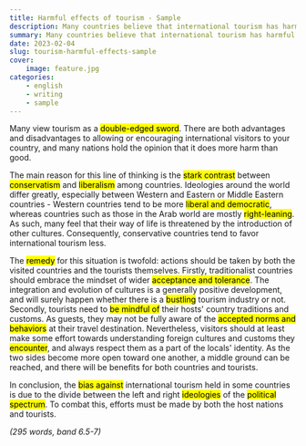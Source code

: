 ```yaml
---
title: Harmful effects of tourism - Sample
description: Many countries believe that international tourism has harmful effects. Why do they think so? What can be done to change their views?
summary: Many countries believe that international tourism has harmful effects. Why do they think so? What can be done to change their views?
date: 2023-02-04
slug: tourism-harmful-effects-sample
cover:
    image: feature.jpg
categories:
    - english
    - writing
    - sample
---
```


Many view tourism as a <mark>double-edged sword</mark>. There are both advantages and disadvantages to allowing or encouraging international visitors to your country, and many nations hold the opinion that it does more harm than good.

The main reason for this line of thinking is the <mark>stark contrast</mark> between <mark>conservatism</mark> and <mark>liberalism</mark> among countries. Ideologies around the world differ greatly, especially between Western and Eastern or Middle Eastern countries - Western countries tend to be more <mark>liberal and democratic</mark>, whereas countries such as those in the Arab world are mostly <mark>right-leaning</mark>. As such, many feel that their way of life is threatened by the introduction of other cultures. Consequently, conservative countries tend to favor international tourism less.

The <mark>remedy</mark> for this situation is twofold: actions should be taken by both the visited countries and the tourists themselves. Firstly, traditionalist countries should embrace the mindset of wider <mark>acceptance and tolerance</mark>. The integration and evolution of cultures is a generally positive development, and will surely happen whether there is a <mark>bustling</mark> tourism industry or not. Secondly, tourists need to <mark>be mindful of</mark> their hosts' country traditions and customs. As guests, they may not be fully aware of the <mark>accepted norms and behaviors</mark> at their travel destination. Nevertheless, visitors should at least make some effort towards understanding foreign cultures and customs they <mark>encounter</mark>, and always respect them as a part of the locals' identity. As the two sides become more open toward one another, a middle ground can be reached, and there will be benefits for both countries and tourists.

In conclusion, the <mark>bias against</mark> international tourism held in some countries is due to the divide between the left and right <mark>ideologies</mark> of the <mark>political spectrum</mark>. To combat this, efforts must be made by both the host nations and tourists.

*(295 words, band 6.5-7)*
